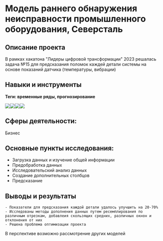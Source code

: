 # Модель раннего обнаружения неисправности промышленного оборудования, Северсталь
## Описание проекта
В рамках хакатона "Лидеры цифровой трансформации" 2023 решалась задача №15 для предсказания поломок каждей детали системы на основе показаний датчика (температуры, вибрации)
## Навыки и инструменты
**Теги: временные ряды, прогнозирование**

<img src="https://img.shields.io/badge/NumPy-black?style=flat-square&logo=numpy&logoColor=orange"/><img src="https://img.shields.io/badge/PyArrow-black?style=flat-square&logo=apache&logoColor=orange"/><img src="https://img.shields.io/badge/Dask-black?style=flat-square&logo=dask&logoColor=orange"/><img src="https://img.shields.io/badge/Sklearn-black?style=flat-square&logo=scikitlearn&logoColor=orange"/>

## Сферы деятельности:
Бизнес
## Основные пункты исследования:
- Загрузка данных и изучение общей информации
- Предобработка данных
- Исследовательский анализ данных
- Создание дополнительных столбцов
- Предсказание

## Выводы и результаты
	- Показатели для предсказания каждой детали удалось улучшить на 20-70%
	- Исследованы методы дополнения данных путем ресемплирования по различным отрезкам, добавлеия скользящих средних, различных окнон и отклонения от них
	- Решена проблема оптимизации проекта
В перспективе возможно рассмотрение других моделей

